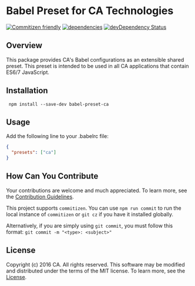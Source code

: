 # Babel Preset for CA Technologies
[![Commitizen friendly](https://img.shields.io/badge/commitizen-friendly-brightgreen.svg)](http://commitizen.github.io/cz-cli/)
[![dependencies](https://david-dm.org/caapim/babel-preset-ca.svg)](https://david-dm.org/caapim/babel-preset-ca)
[![devDependency Status](https://david-dm.org/caapim/babel-preset-ca/dev-status.svg)](https://david-dm.org/caapim/babel-preset-ca#info=devDependencies)

## Overview
This package provides CA's Babel configurations as an extensible shared preset. This preset is intended to be used in all CA applications that contain ES6/7 JavaScript.

## Installation
` npm install --save-dev babel-preset-ca`

## Usage
Add the following line to your .babelrc file:

```json
{
  "presets": ["ca"]
}
```

## How Can You Contribute
Your contributions are welcome and much appreciated. To learn more, see the [Contribution Guidelines](https://github.com/CAAPIM/babel-preset-ca/blob/master/CONTRIBUTING.md).

This project supports `commitizen`. You can use `npm run commit` to run the local instance of `commitizen` or `git cz` if you have it installed globally.

Alternatively, if you are simply using `git commit`, you must follow this format:
`git commit -m "<type>: <subject>"`

## License
Copyright (c) 2016 CA. All rights reserved.
This software may be modified and distributed under the terms of the MIT license. To learn more, see the [License](https://github.com/CAAPIM/babel-preset-ca/blob/master/LICENSE.md).
